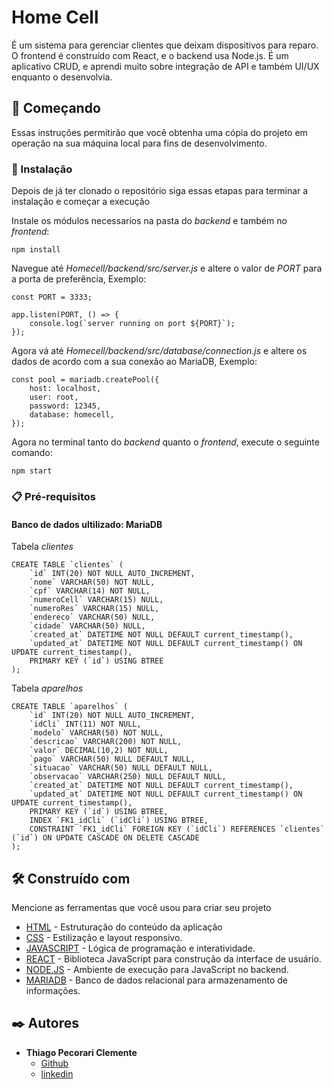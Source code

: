 # Home Cell

É um sistema para gerenciar clientes que deixam dispositivos para reparo. O frontend é construído com React, e o backend usa Node.js. É um aplicativo CRUD, e aprendi muito sobre integração de API e também UI/UX enquanto o desenvolvia.

## 🚀 Começando

Essas instruções permitirão que você obtenha uma cópia do projeto em operação na sua máquina local para fins de desenvolvimento.

### 🔧 Instalação

Depois de já ter clonado o repositório siga essas etapas para terminar a instalação e começar a execução

Instale os módulos necessarios na pasta do *backend* e também no *frontend*:

```
npm install
```

Navegue até *Homecell/backend/src/server.js* e altere o valor de *PORT* para a porta de preferência, Exemplo:

```
const PORT = 3333;

app.listen(PORT, () => {
    console.log(`server running on port ${PORT}`);
});
```

Agora vá até *Homecell/backend/src/database/connection.js* e altere os dados de acordo com a sua conexão ao MariaDB, Exemplo:

```
const pool = mariadb.createPool({
    host: localhost,
    user: root,
    password: 12345,
    database: homecell, 
});
```


Agora no terminal tanto do *backend* quanto o *frontend*, execute o seguinte comando:

```
npm start
```
### 📋 Pré-requisitos

#### Banco de dados ultilizado: MariaDB
Tabela *clientes*

```
CREATE TABLE `clientes` (
	`id` INT(20) NOT NULL AUTO_INCREMENT,
	`nome` VARCHAR(50) NOT NULL,
	`cpf` VARCHAR(14) NOT NULL,
	`numeroCell` VARCHAR(15) NULL,
	`numeroRes` VARCHAR(15) NULL,
	`endereco` VARCHAR(50) NULL,
	`cidade` VARCHAR(50) NULL,
	`created_at` DATETIME NOT NULL DEFAULT current_timestamp(),
	`updated_at` DATETIME NOT NULL DEFAULT current_timestamp() ON UPDATE current_timestamp(),
	PRIMARY KEY (`id`) USING BTREE
);
```

Tabela *aparelhos*

```
CREATE TABLE `aparelhos` (
	`id` INT(20) NOT NULL AUTO_INCREMENT,
	`idCli` INT(11) NOT NULL,
	`modelo` VARCHAR(50) NOT NULL,
	`descricao` VARCHAR(200) NOT NULL,
	`valor` DECIMAL(10,2) NOT NULL,
	`pago` VARCHAR(50) NULL DEFAULT NULL,
	`situacao` VARCHAR(50) NULL DEFAULT NULL,
	`observacao` VARCHAR(250) NULL DEFAULT NULL,
	`created_at` DATETIME NOT NULL DEFAULT current_timestamp(),
	`updated_at` DATETIME NOT NULL DEFAULT current_timestamp() ON UPDATE current_timestamp(),
	PRIMARY KEY (`id`) USING BTREE,
	INDEX `FK1_idCli` (`idCli`) USING BTREE,
	CONSTRAINT `FK1_idCli` FOREIGN KEY (`idCli`) REFERENCES `clientes` (`id`) ON UPDATE CASCADE ON DELETE CASCADE
);
```

## 🛠️ Construído com

Mencione as ferramentas que você usou para criar seu projeto

* [HTML](https://developer.mozilla.org/pt-BR/docs/Web/HTML) - Estruturação do conteúdo da aplicação
* [CSS](https://developer.mozilla.org/pt-BR/docs/Web/CSS) - Estilização e layout responsivo.
* [JAVASCRIPT](https://developer.mozilla.org/pt-BR/docs/Web/JavaScript) - Lógica de programação e interatividade.
* [REACT](https://pt-br.react.dev/learn) - Biblioteca JavaScript para construção da interface de usuário.
* [NODE.JS](https://nodejs.org/docs/latest/api/) - Ambiente de execução para JavaScript no backend.
* [MARIADB](https://mariadb.org/documentation/) - Banco de dados relacional para armazenamento de informações.

## ✒️ Autores

- **Thiago Pecorari Clemente**
  - [Github](https://github.com/Pecorari)
  - [linkedin](https://www.linkedin.com/in/pecorari-clemente/)
